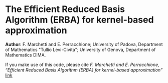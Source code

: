 # The Efficient Reduced Basis Algorithm (ERBA) for kernel-based approximation

**Author**: F. Marchetti and E. Perracchione; University of Padova, Department of Mathematics "Tullio Levi-Civita"; University of Genova, Department of Mathematics DIMA.

If you make use of this code, please cite *F. Marchetti and E. Perracchione, “Efficient Reduced Basis Algorithm (ERBA) for kernel-based approximation”* [link](https://www.)

